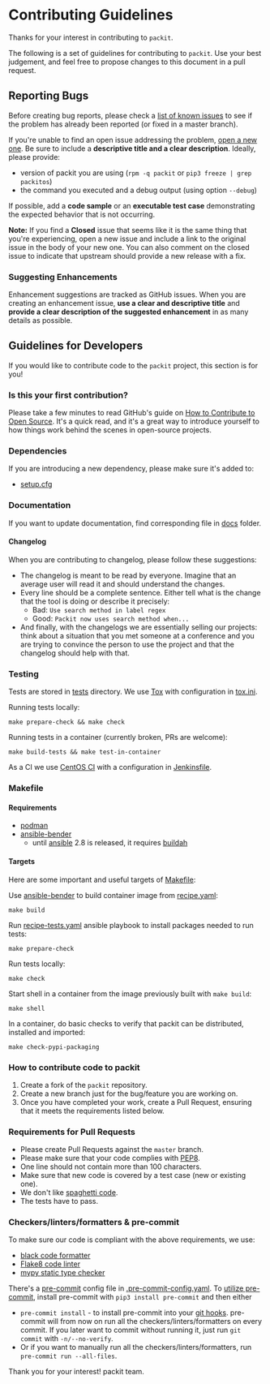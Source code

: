 # Contributing Guidelines

Thanks for your interest in contributing to `packit`.

The following is a set of guidelines for contributing to `packit`.
Use your best judgement, and feel free to propose changes to this document in a pull request.


## Reporting Bugs
Before creating bug reports, please check a [list of known issues](https://github.com/packit-service/packit/issues) to see
if the problem has already been reported (or fixed in a master branch).

If you're unable to find an open issue addressing the problem, [open a new one](https://github.com/packit-service/packit/issues/new).
Be sure to include a **descriptive title and a clear description**. Ideally, please provide:
 * version of packit you are using (`rpm -q packit` or `pip3 freeze | grep packitos`)
 * the command you executed and a debug output (using option `--debug`)

If possible, add a **code sample** or an **executable test case** demonstrating the expected behavior that is not occurring.

**Note:** If you find a **Closed** issue that seems like it is the same thing that you're experiencing, open a new issue and include a link to the original issue in the body of your new one.
You can also comment on the closed issue to indicate that upstream should provide a new release with a fix.

### Suggesting Enhancements

Enhancement suggestions are tracked as GitHub issues.
When you are creating an enhancement issue, **use a clear and descriptive title** and **provide a clear description of the suggested enhancement** in as many details as possible.

## Guidelines for Developers

If you would like to contribute code to the `packit` project, this section is for you!

### Is this your first contribution?

Please take a few minutes to read GitHub's guide on [How to Contribute to Open Source](https://opensource.guide/how-to-contribute/).
It's a quick read, and it's a great way to introduce yourself to how things work behind the scenes in open-source projects.

### Dependencies

If you are introducing a new dependency, please make sure it's added to:
 * [setup.cfg](setup.cfg)

### Documentation

If you want to update documentation, find corresponding file in [docs](/docs) folder.

#### Changelog

When you are contributing to changelog, please follow these suggestions:

* The changelog is meant to be read by everyone. Imagine that an average user
  will read it and should understand the changes.
* Every line should be a complete sentence. Either tell what is the change that the tool is doing or describe it precisely:
  * Bad: `Use search method in label regex`
  * Good: `Packit now uses search method when...`
* And finally, with the changelogs we are essentially selling our projects:
  think about a situation that you met someone at a conference and you are
  trying to convince the person to use the project and that the changelog
  should help with that.

### Testing

Tests are stored in [tests](/tests) directory.
We use [Tox](https://pypi.org/project/tox) with configuration in [tox.ini](tox.ini).

Running tests locally:
```
make prepare-check && make check
```

Running tests in a container (currently broken, PRs are welcome):
```
make build-tests && make test-in-container
```

As a CI we use [CentOS CI](https://ci.centos.org/job/packit-pr/) with a configuration in [Jenkinsfile](Jenkinsfile).

### Makefile

#### Requirements

- [podman](https://github.com/containers/libpod)
- [ansible-bender](https://pypi.org/project/ansible-bender)
  - until [ansible](https://github.com/ansible/ansible/releases) 2.8 is released, it requires [buildah](https://github.com/containers/buildah)

#### Targets

Here are some important and useful targets of [Makefile](/Makefile):

Use [ansible-bender](https://pypi.org/project/ansible-bender) to build container image from [recipe.yaml](recipe.yaml):
```
make build
```

Run [recipe-tests.yaml](recipe-tests.yaml) ansible playbook to install packages needed to run tests:
```
make prepare-check
```

Run tests locally:
```
make check
```

Start shell in a container from the image previously built with `make build`:
```
make shell
```

In a container, do basic checks to verify that packit can be distributed, installed and imported:
```
make check-pypi-packaging
```

### How to contribute code to packit

1. Create a fork of the `packit` repository.
2. Create a new branch just for the bug/feature you are working on.
3. Once you have completed your work, create a Pull Request, ensuring that it meets the requirements listed below.

### Requirements for Pull Requests

* Please create Pull Requests against the `master` branch.
* Please make sure that your code complies with [PEP8](https://www.python.org/dev/peps/pep-0008/).
* One line should not contain more than 100 characters.
* Make sure that new code is covered by a test case (new or existing one).
* We don't like [spaghetti code](https://en.wikipedia.org/wiki/Spaghetti_code).
* The tests have to pass.

### Checkers/linters/formatters & pre-commit

To make sure our code is compliant with the above requirements, we use:
* [black code formatter](https://github.com/ambv/black)
* [Flake8 code linter](http://flake8.pycqa.org)
* [mypy static type checker](http://mypy-lang.org)

There's a [pre-commit](https://pre-commit.com) config file in [.pre-commit-config.yaml](.pre-commit-config.yaml).
To [utilize pre-commit](https://pre-commit.com/#usage), install pre-commit with `pip3 install pre-commit` and then either
* `pre-commit install` - to install pre-commit into your [git hooks](https://githooks.com). pre-commit will from now on run all the checkers/linters/formatters on every commit. If you later want to commit without running it, just run `git commit` with `-n/--no-verify`.
* Or if you want to manually run all the checkers/linters/formatters, run `pre-commit run --all-files`.

Thank you for your interest!
packit team.

